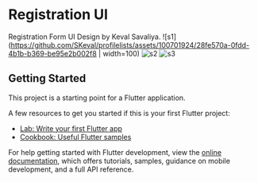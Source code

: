 # Registration UI

Registration Form UI Design by Keval Savaliya.
![s1](https://github.com/SKeval/profilelists/assets/100701924/28fe570a-0fdd-4b1b-b369-be95e2b002f8  | width=100)
![s2](https://github.com/SKeval/profilelists/assets/100701924/63cb0c9a-b6b0-48ee-9369-977f83a5fe00)
![s3](https://github.com/SKeval/profilelists/assets/100701924/67e26826-06d2-4e84-8fa9-fdef547a6243)



## Getting Started

This project is a starting point for a Flutter application.

A few resources to get you started if this is your first Flutter project:

- [Lab: Write your first Flutter app](https://docs.flutter.dev/get-started/codelab)
- [Cookbook: Useful Flutter samples](https://docs.flutter.dev/cookbook)

For help getting started with Flutter development, view the
[online documentation](https://docs.flutter.dev/), which offers tutorials,
samples, guidance on mobile development, and a full API reference.
